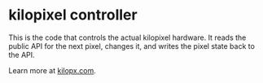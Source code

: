 # kilopixel controller #
This is the code that controls the actual kilopixel hardware. It reads the public API for the next pixel, changes it, and writes the pixel state back to the API.

Learn more at [kilopx.com](kilopx.com).
